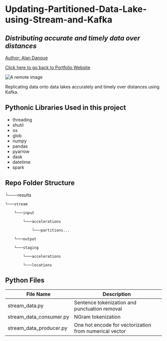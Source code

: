 # Updating-Partitioned-Data-Lake-using-Stream-and-Kafka

## _Distributing accurate and timely data over distances_

<a href="https://www.linkedin.com/in/alandanque"> Author: Alan Danque </a>

<a href="https://adanque.github.io/">Click here to go back to Portfolio Website </a>

![A remote image](https://adanque.github.io/assets/img/DataLake.jpg)

Replicating data onto data lakes accurately and timely over distances using Kafka.

## Pythonic Libraries Used in this project
- threading
- shutil
- os
- glob
- numpy
- pandas
- pyarrow
- dask
- datetime
- spark

## Repo Folder Structure


└───results

    └───stream

		└───input
		
			└───accelerations
				
				└───partitions...
		
		└───output

		└───staging		

			└───accelerations
			
			└───locations			

## Python Files 

| File Name  | Description |
| ------ | ------ |
| stream_data.py | Sentence tokenization and punctuation removal |
| stream_data_consumer.py | NGram tokenization |
| stream_data_producer.py | One hot encode for vectorization from numerical vector |

